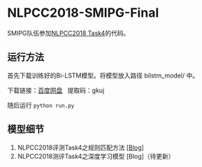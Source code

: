 # NLPCC2018-SMIPG-Final 
SMIPG队伍参加[NLPCC2018 Task4](http://tcci.ccf.org.cn/conference/2018/cfpt.php)的代码。  

## 运行方法
首先下载训练好的Bi-LSTM模型。将模型放入路径 bilstm_model/ 中。   

下载链接：[百度网盘](https://pan.baidu.com/s/12Rq5dCl_TUyJ5S89D4Z4qg)  
提取码：gkuj  

随后运行
`
python run.py
`

## 模型细节
1. NLPCC2018评测Task4之规则匹配方法 \[[Blog](https://ruizhang1993.github.io/2018/04/26/NLPCC2018%E8%AF%84%E6%B5%8BTask4%E4%B9%8B%E8%A7%84%E5%88%99%E5%8C%B9%E9%85%8D%E6%96%B9%E6%B3%95/)\]
2. NLPCC2018测评Task4之深度学习模型 \[Blog\]（待更新）
